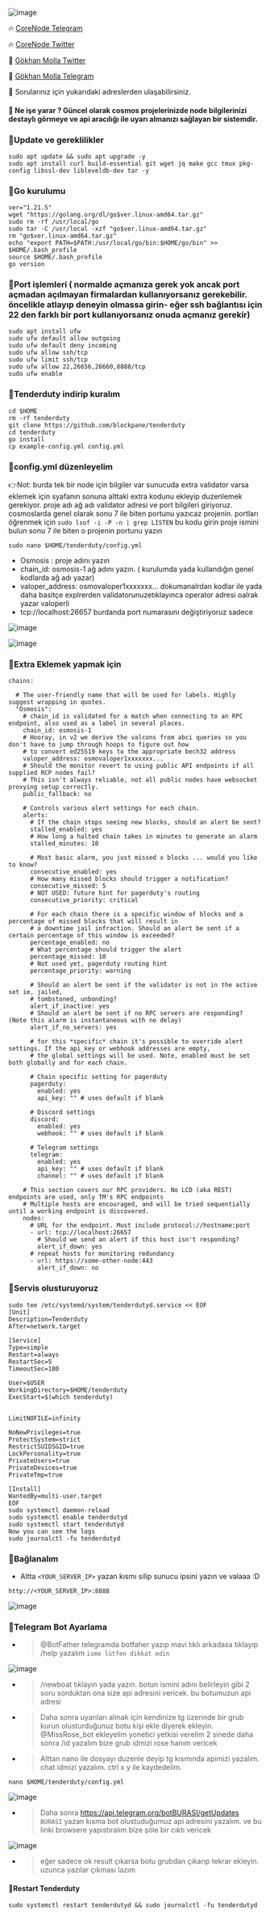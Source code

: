 
![image](https://github.com/molla202/Cosmos-Tenderduty/assets/91562185/4f123c17-24f4-4137-a047-b45041814b49)

🔥 [CoreNode Telegram](https://t.me/corenode)

🔥 [CoreNode Twitter](https://twitter.com/corenodehq)

💬 [Gökhan Molla Twitter](https://twitter.com/gokhan_molla)

💬 [Gökhan Molla Telegram](https://t.me/gokhan_molla)

💬 Sorularınız için yukarıdaki adreslerden ulaşabilirsiniz.

#### 💬 Ne işe yarar ? Güncel olarak cosmos projelerinizde node bilgilerinizi destaylı görmeye ve api aracılığı ile uyarı almanızı sağlayan bir sistemdir.

### 🚧Update ve gereklilikler
```
sudo apt update && sudo apt upgrade -y
sudo apt install curl build-essential git wget jq make gcc tmux pkg-config libssl-dev libleveldb-dev tar -y
```
### 🚧Go kurulumu
```
ver="1.21.5"
wget "https://golang.org/dl/go$ver.linux-amd64.tar.gz"
sudo rm -rf /usr/local/go
sudo tar -C /usr/local -xzf "go$ver.linux-amd64.tar.gz"
rm "go$ver.linux-amd64.tar.gz"
echo "export PATH=$PATH:/usr/local/go/bin:$HOME/go/bin" >> $HOME/.bash_profile
source $HOME/.bash_profile
go version
```
### 🚧Port işlemleri ( normalde açmanıza gerek yok ancak port açmadan açılmayan firmalardan kullanıyorsanız gerekebilir. öncelikle atlayıp deneyin olmassa girin- eğer ssh bağlantısı için 22 den farklı bir port kullanıyorsanız onuda açmanız gerekir)
```
sudo apt install ufw 
sudo ufw default allow outgoing 
sudo ufw default deny incoming 
sudo ufw allow ssh/tcp 
sudo ufw limit ssh/tcp 
sudo ufw allow 22,26656,26660,8888/tcp
sudo ufw enable
```
### 🚧Tenderduty indirip kuralım
```
cd $HOME
rm -rf tenderduty
git clone https://github.com/blockpane/tenderduty
cd tenderduty
go install
cp example-config.yml config.yml
```
### 🚧config.yml düzenleyelim
👉Not: burda tek bir node için bilgiler var sunucuda extra validator varsa eklemek için syafanın sonuna alttaki extra kodunu ekleyip duzenlemek gerekiyor. proje adı ağ adı validator adresi ve port bilgileri giriyoruz. cosmoslarda genel olarak sonu 7 ile biten portunu yazıcaz projenin. portları öğrenmek için `sudo lsof -i -P -n | grep LISTEN` bu kodu girin proje ismini bulun sonu 7 ile biten o projenin portunu yazın
```
sudo nano $HOME/tenderduty/config.yml
```

- Osmosis : proje adını yazın
- chain_id: osmosis-1 ağ adını yazın. ( kurulumda yada kullandığın genel kodlarda ağ adı yazar)
- valoper_address: osmovaloper1xxxxxxx... dokumanalrdan kodlar ile yada daha basitçe explrerden validatorunuzetıklayınca operator adresi oalrak yazar valoperli
- tcp://localhost:26657 burdanda port numarasını değiştiriyoruz sadece


![image](https://github.com/molla202/Cosmos-Tenderduty/assets/91562185/2ff796e1-58a7-4ebb-a3d9-a3dfcb709332)

![image](https://github.com/molla202/Cosmos-Tenderduty/assets/91562185/213fe521-fb04-4992-bfb3-cdeb27150127)



### 🚧Extra Eklemek yapmak için
```
chains:

  # The user-friendly name that will be used for labels. Highly suggest wrapping in quotes.
  "Osmosis":
    # chain_id is validated for a match when connecting to an RPC endpoint, also used as a label in several places.
    chain_id: osmosis-1
    # Hooray, in v2 we derive the valcons from abci queries so you don't have to jump through hoops to figure out how
    # to convert ed25519 keys to the appropriate bech32 address
    valoper_address: osmovaloper1xxxxxxx...
    # Should the monitor revert to using public API endpoints if all supplied RCP nodes fail?
    # This isn't always reliable, not all public nodes have websocket proxying setup correctly.
    public_fallback: no

    # Controls various alert settings for each chain.
    alerts:
      # If the chain stops seeing new blocks, should an alert be sent?
      stalled_enabled: yes
      # How long a halted chain takes in minutes to generate an alarm
      stalled_minutes: 10

      # Most basic alarm, you just missed x blocks ... would you like to know?
      consecutive_enabled: yes
      # How many missed blocks should trigger a notification?
      consecutive_missed: 5
      # NOT USED: future hint for pagerduty's routing
      consecutive_priority: critical

      # For each chain there is a specific window of blocks and a percentage of missed blocks that will result in
      # a downtime jail infraction. Should an alert be sent if a certain percentage of this window is exceeded?
      percentage_enabled: no
      # What percentage should trigger the alert
      percentage_missed: 10
      # Not used yet, pagerduty routing hint
      percentage_priority: warning

      # Should an alert be sent if the validator is not in the active set ie, jailed,
      # tombstoned, unbonding?
      alert_if_inactive: yes
      # Should an alert be sent if no RPC servers are responding? (Note this alarm is instantaneous with no delay)
      alert_if_no_servers: yes

      # for this *specific* chain it's possible to override alert settings. If the api_key or webhook addresses are empty,
      # the global settings will be used. Note, enabled must be set both globally and for each chain.

      # Chain specific setting for pagerduty
      pagerduty:
        enabled: yes
        api_key: "" # uses default if blank

      # Discord settings
      discord:
        enabled: yes
        webhook: "" # uses default if blank

      # Telegram settings
      telegram:
        enabled: yes
        api_key: "" # uses default if blank
        channel: "" # uses default if blank

    # This section covers our RPC providers. No LCD (aka REST) endpoints are used, only TM's RPC endpoints
    # Multiple hosts are encouraged, and will be tried sequentially until a working endpoint is discovered.
    nodes:
      # URL for the endpoint. Must include protocol://hostname:port
      - url: tcp://localhost:26657
        # Should we send an alert if this host isn't responding?
        alert_if_down: yes
      # repeat hosts for monitoring redundancy
      - url: https://some-other-node:443
        alert_if_down: no
```


### 🚧Servis olusturuyoruz
```
sudo tee /etc/systemd/system/tenderdutyd.service << EOF
[Unit]
Description=Tenderduty
After=network.target

[Service]
Type=simple
Restart=always
RestartSec=5
TimeoutSec=180

User=$USER
WorkingDirectory=$HOME/tenderduty
ExecStart=$(which tenderduty)


LimitNOFILE=infinity

NoNewPrivileges=true
ProtectSystem=strict
RestrictSUIDSGID=true
LockPersonality=true
PrivateUsers=true
PrivateDevices=true
PrivateTmp=true

[Install]
WantedBy=multi-user.target
EOF
sudo systemctl daemon-reload
sudo systemctl enable tenderdutyd
sudo systemctl start tenderdutyd
Now you can see the logs
sudo journalctl -fu tenderdutyd
```
### 🚧Bağlanalım 
- Altta `<YOUR_SERVER_IP>` yazan kısmı silip sunucu ipsini yazın ve valaaa :D
```
http://<YOUR_SERVER_IP>:8888
```
![image](https://github.com/molla202/Cosmos-Tenderduty/assets/91562185/4f123c17-24f4-4137-a047-b45041814b49)

### 🚧Telegram Bot Ayarlama

- > @BotFather telegramda botfaher yazıp mavi tıklı arkadasa tıklayıp /help yazalım `isme lütfen dikkat edin`

![image](https://github.com/molla202/Cosmos-Tenderduty/assets/91562185/21367769-d5e6-49cd-b711-6c420849dbfd)

- > /newboat tıklayın yada yazın. botun ismini adını belirleyin gibi 2 soru sorduktan ona size api adresini vericek. bu botumuzun api adresi
- > Daha sonra uyarıları almak için kendinize tg üzerinde bir grub kurun olusturduğunuz botu kişi ekle diyerek ekleyin. @MissRose_bot ekleyelim yonetici yetkisi verelim 2 sinede daha sonra /id yazalım bize grub idmizi rose hanım vericek
- > Alttan nano ile dosyayı duzenle deyip tg kısmında apimizi yazalım. chat idmizi yazalım. ctrl x y ile kaydedelim.

```
nano $HOME/tenderduty/config.yml
```
![image](https://github.com/molla202/Cosmos-Tenderduty/assets/91562185/69e1672c-cfa5-4206-b6d5-6f929c833ccc)

- > Daha sonra https://api.telegram.org/botBURASI/getUpdates    `BURASI` yazan kısma bot olustuduğumuz api adresini yazalım. ve bu linki browsere yapıstıralım bize şöle bir cıktı vericek 

![image](https://github.com/molla202/Cosmos-Tenderduty/assets/91562185/6134bda3-c7c4-4df7-a7db-826e86624c1e)

- > eğer sadece ok result çıkarsa botu grubdan çıkarıp tekrar ekleyin. uzunca yazılar çıkması lazım



#### 🚧Restart Tenderduty
```
sudo systemctl restart tenderdutyd && sudo journalctl -fu tenderdutyd
```

